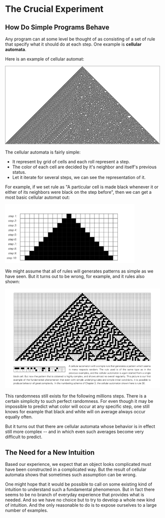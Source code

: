 # The Crucial Experiment

## How Do Simple Programs Behave

Any program can at some level be thought of as consisting of a set of rule that specify what it should do at each step. One example is **cellular automata**.

Here is an example of cellular automat: 

![alt text](chapter2-automata.png)

The cellular automata is fairly simple:
- It represent by grid of cells and each roll represent a step.
- The color of each cell are decided by it's neighbor and itself's previous status.
- Let it iterate for several steps, we can see the representation of it.

For example, if we set rule as "A particular cell is made black whenever it or either of its neighbors were black on the step before", then we can get a most basic cellular automat out:

![alt text](chapter2-basic-automata.png)

We might assume that all of rules will generates patterns as simple as we have seen. But it turns out to be wrong, for example, and it rules also shown: 

![alt text](chapter2-complex-automata.png) 

This randomness still exists for the following millions steps. There is a certain simplicity to such perfect randomness. For even though it may be impossible to predict what color will occur at any specific step, one still knows for example that black and white will on average always occur equally often.

But it turns out that there are cellular automata whose behavior is in effect still more complex -- and in which even such averages become very difficult to predict. 

## The Need for a New Intuition

Based our experience, we expect that an object looks complicated must have been constructed in a complicated way. But the result of cellular automata shows that sometimes such assumption can be wrong. 

One might hope that it would be possible to call on some existing kind of intuition to understand such a fundamental phenomenon. But in fact there seems to be no branch of everyday experience that provides what is needed. And so we have no choice but to try to develop a whole new kind of intuition. And the only reasonable to do is to expose ourselves to a large number of examples. 